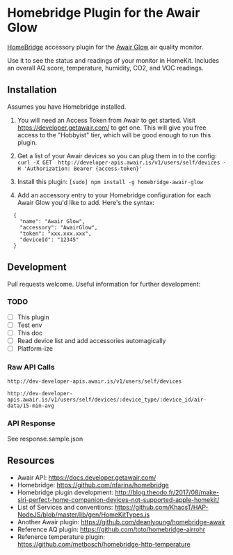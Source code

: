 # Homebridge Plugin for the Awair Glow

[HomeBridge](http://github.com/nfarina/homebridge) accessory plugin for the [Awair Glow](https://getawair.com/pages/awair-glow) air quality monitor.

Use it to see the status and readings of your monitor in HomeKit. Includes an overall AQ score, temperature, humidity, CO2, and VOC readings.  

## Installation

Assumes you have Homebridge installed.

1. You will need an Access Token from Awair to get started. Visit https://developer.getawair.com/ to get one. This will give you free access to the "Hobbyist" tier, which will be good enough to run this plugin.

2. Get a list of your Awair devices so you can plug them in to the config: `curl -X GET  http://developer-apis.awair.is/v1/users/self/devices -H 'Authorization: Bearer {access-token}'`

3. Install this plugin: `[sudo] npm install -g homebridge-awair-glow`

4. Add an accessory entry to your Homebridge configuration for each Awair Glow you'd like to add. Here's the syntax:

```
  {
    "name": "Awair Glow",
    "accessory": "AwairGlow",
    "token": "xxx.xxx.xxx",
    "deviceId": "12345"
  }
```

## Development

Pull requests welcome. Useful information for further development:

### TODO

- [ ] This plugin
- [ ] Test env
- [ ] This doc
- [ ] Read device list and add accessories automagically
- [ ] Platform-ize

### Raw API Calls

    http://dev-developer-apis.awair.is/v1/users/self/devices

    http://dev-developer-apis.awair.is/v1/users/self/devices/:device_type/:device_id/air-data/15-min-avg

### API Response

See response.sample.json

## Resources

- Awair API: https://docs.developer.getawair.com/
- Homebridge: https://github.com/nfarina/homebridge
- Homebridge plugin development: http://blog.theodo.fr/2017/08/make-siri-perfect-home-companion-devices-not-supported-apple-homekit/
- List of Services and conventions: https://github.com/KhaosT/HAP-NodeJS/blob/master/lib/gen/HomeKitTypes.js
- Another Awair plugin: https://github.com/deanlyoung/homebridge-awair
- Reference AQ plugin: https://github.com/toto/homebridge-airrohr
- Refenerce temperature plugin: https://github.com/metbosch/homebridge-http-temperature

